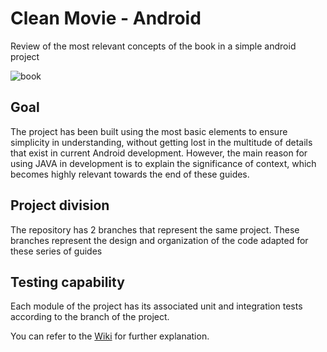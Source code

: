 # Clean Movie - Android
Review of the most relevant concepts of the book in a simple android project

![book](https://m.media-amazon.com/images/I/41-sN-mzwKL._SX218_BO1,204,203,200_QL40_FMwebp_.jpg)

## Goal
The project has been built using the most basic elements to ensure simplicity in understanding, without getting lost in the multitude of details that exist in current Android development. However, the main reason for using JAVA in development is to explain the significance of context, which becomes highly relevant towards the end of these guides.

## Project division
The repository has 2 branches that represent the same project. These branches represent the design and organization of the code adapted for these series of guides

## Testing capability
Each module of the project has its associated unit and integration tests according to the branch of the project.


You can refer to the [Wiki](https://github.com/vanskarner/CleanMovie/wiki) for further explanation.
